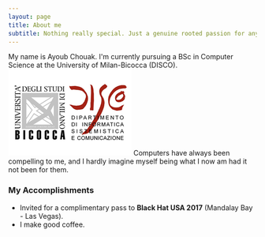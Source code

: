 ```yaml
---
layout: page
title: About me
subtitle: Nothing really special. Just a genuine rooted passion for anything that coffee can turn into code.
---
```


My name is Ayoub Chouak. I'm currently pursuing a BSc in Computer Science at the University of Milan-Bicocca (DISCO). ![Departement of Information Systems & Communication](/img/disco.png)
Computers have always been compelling to me, and I hardly imagine myself being what I now am had it not been for them.

### My Accomplishments

- Invited for a complimentary pass to **Black Hat USA 2017** (Mandalay Bay - Las Vegas).
- I make good coffee.
